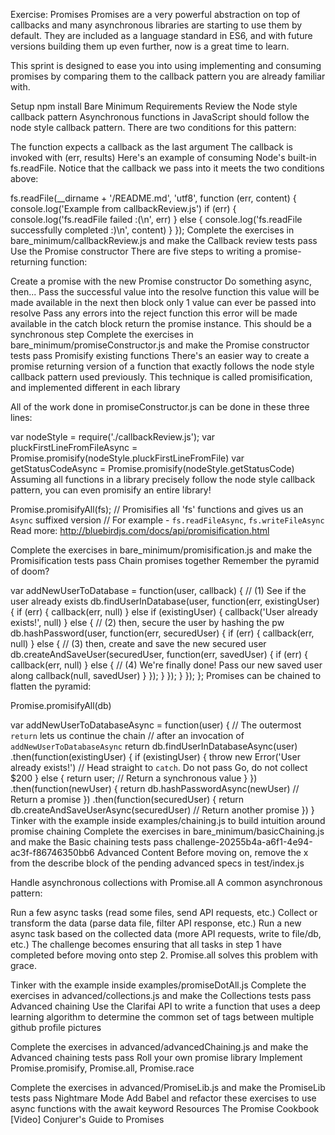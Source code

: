 Exercise: Promises
Promises are a very powerful abstraction on top of callbacks and many asynchronous libraries are starting to use them by default. They are included as a language standard in ES6, and with future versions building them up even further, now is a great time to learn.

This sprint is designed to ease you into using implementing and consuming promises by comparing them to the callback pattern you are already familiar with.

Setup
npm install
Bare Minimum Requirements
Review the Node style callback pattern
Asynchronous functions in JavaScript should follow the node style callback pattern. There are two conditions for this pattern:

The function expects a callback as the last argument
The callback is invoked with (err, results)
Here's an example of consuming Node's built-in fs.readFile. Notice that the callback we pass into it meets the two conditions above:

fs.readFile(\_\_dirname + '/README.md', 'utf8', function (err, content) {
console.log('Example from callbackReview.js')
if (err) {
console.log('fs.readFile failed :(\n', err)
} else {
console.log('fs.readFile successfully completed :)\n', content)
}
});
Complete the exercises in bare_minimum/callbackReview.js and make the Callback review tests pass
Use the Promise constructor
There are five steps to writing a promise-returning function:

Create a promise with the new Promise constructor
Do something async, then...
Pass the successful value into the resolve function
this value will be made available in the next then block
only 1 value can ever be passed into resolve
Pass any errors into the reject function
this error will be made available in the catch block
return the promise instance. This should be a synchronous step
Complete the exercises in bare_minimum/promiseConstructor.js and make the Promise constructor tests pass
Promisify existing functions
There's an easier way to create a promise returning version of a function that exactly follows the node style callback pattern used previously. This technique is called promisification, and implemented different in each library

All of the work done in promiseConstructor.js can be done in these three lines:

var nodeStyle = require('./callbackReview.js');
var pluckFirstLineFromFileAsync = Promise.promisify(nodeStyle.pluckFirstLineFromFile)
var getStatusCodeAsync = Promise.promisify(nodeStyle.getStatusCode)
Assuming all functions in a library precisely follow the node style callback pattern, you can even promisify an entire library!

Promise.promisifyAll(fs);
// Promisifies all 'fs' functions and gives us an `Async` suffixed version
// For example - `fs.readFileAsync`, `fs.writeFileAsync`
Read more: http://bluebirdjs.com/docs/api/promisification.html

Complete the exercises in bare_minimum/promisification.js and make the Promisification tests pass
Chain promises together
Remember the pyramid of doom?

var addNewUserToDatabase = function(user, callback) {
// (1) See if the user already exists
db.findUserInDatabase(user, function(err, existingUser) {
if (err) {
callback(err, null)
} else if (existingUser) {
callback('User already exists!', null)
} else {
// (2) then, secure the user by hashing the pw
db.hashPassword(user, function(err, securedUser) {
if (err) {
callback(err, null)
} else {
// (3) then, create and save the new secured user
db.createAndSaveUser(securedUser, function(err, savedUser) {
if (err) {
callback(err, null)
} else {
// (4) We're finally done! Pass our new saved user along
callback(null, savedUser)
}
});
}
});
}
});
};
Promises can be chained to flatten the pyramid:

Promise.promisifyAll(db)

var addNewUserToDatabaseAsync = function(user) {
// The outermost `return` lets us continue the chain
// after an invocation of `addNewUserToDatabaseAsync`
return db.findUserInDatabaseAsync(user)
.then(function(existingUser) {
if (existingUser) {
throw new Error('User already exists!') // Head straight to `catch`. Do not pass Go, do not collect \$200
} else {
return user; // Return a synchronous value
}
})
.then(function(newUser) {
return db.hashPasswordAsync(newUser) // Return a promise
})
.then(function(securedUser) {
return db.createAndSaveUserAsync(securedUser) // Return another promise
})
}
Tinker with the example inside examples/chaining.js to build intuition around promise chaining
Complete the exercises in bare_minimum/basicChaining.js and make the Basic chaining tests pass
challenge-20255b4a-a6f1-4e94-ac3f-f86746350bb6
Advanced Content
Before moving on, remove the x from the describe block of the pending advanced specs in test/index.js

Handle asynchronous collections with Promise.all
A common asynchronous pattern:

Run a few async tasks (read some files, send API requests, etc.)
Collect or transform the data (parse data file, filter API response, etc.)
Run a new async task based on the collected data (more API requests, write to file/db, etc.)
The challenge becomes ensuring that all tasks in step 1 have completed before moving onto step 2. Promise.all solves this problem with grace.

Tinker with the example inside examples/promiseDotAll.js
Complete the exercises in advanced/collections.js and make the Collections tests pass
Advanced chaining
Use the Clarifai API to write a function that uses a deep learning algorithm to determine the common set of tags between multiple github profile pictures

Complete the exercises in advanced/advancedChaining.js and make the Advanced chaining tests pass
Roll your own promise library
Implement Promise.promisify, Promise.all, Promise.race

Complete the exercises in advanced/PromiseLib.js and make the PromiseLib tests pass
Nightmare Mode
Add Babel and refactor these exercises to use async functions with the await keyword
Resources
The Promise Cookbook
[Video] Conjurer's Guide to Promises

